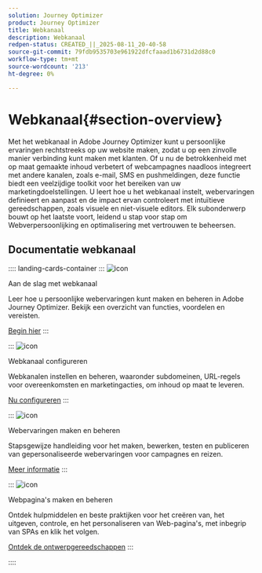 ```yaml
---
solution: Journey Optimizer
product: Journey Optimizer
title: Webkanaal
description: Webkanaal
redpen-status: CREATED_||_2025-08-11_20-40-58
source-git-commit: 79fdb9535703e961922dfcfaaad1b6731d2d88c0
workflow-type: tm+mt
source-wordcount: '213'
ht-degree: 0%

---
```



# Webkanaal{#section-overview}

Met het webkanaal in Adobe Journey Optimizer kunt u persoonlijke ervaringen rechtstreeks op uw website maken, zodat u op een zinvolle manier verbinding kunt maken met klanten. Of u nu de betrokkenheid met op maat gemaakte inhoud verbetert of webcampagnes naadloos integreert met andere kanalen, zoals e-mail, SMS en pushmeldingen, deze functie biedt een veelzijdige toolkit voor het bereiken van uw marketingdoelstellingen. U leert hoe u het webkanaal instelt, webervaringen definieert en aanpast en de impact ervan controleert met intuïtieve gereedschappen, zoals visuele en niet-visuele editors. Elk subonderwerp bouwt op het laatste voort, leidend u stap voor stap om Webverpersoonlijking en optimalisering met vertrouwen te beheersen.

## Documentatie webkanaal

:::: landing-cards-container
:::
![icon]( https://cdn.experienceleague.adobe.com/icons/circle-play.svg)

Aan de slag met webkanaal

Leer hoe u persoonlijke webervaringen kunt maken en beheren in Adobe Journey Optimizer. Bekijk een overzicht van functies, voordelen en vereisten.

[Begin hier](../using/web/get-started-web.md)
:::

:::
![icon]( https://cdn.experienceleague.adobe.com/icons/gear.svg)

Webkanaal configureren

Webkanalen instellen en beheren, waaronder subdomeinen, URL-regels voor overeenkomsten en marketingacties, om inhoud op maat te leveren.

[Nu configureren](configure-web-channel-landing-page.md)
:::

:::
![icon]( https://cdn.experienceleague.adobe.com/icons/list-check.svg)

Webervaringen maken en beheren

Stapsgewijze handleiding voor het maken, bewerken, testen en publiceren van gepersonaliseerde webervaringen voor campagnes en reizen.

[Meer informatie](../using/web/create-web.md)
:::

:::
![icon]( https://cdn.experienceleague.adobe.com/icons/screwdriver-wrench.svg)

Webpagina&#39;s maken en beheren

Ontdek hulpmiddelen en beste praktijken voor het creëren van, het uitgeven, controle, en het personaliseren van Web-pagina&#39;s, met inbegrip van SPAs en klik het volgen.

[Ontdek de ontwerpgereedschappen](author-web-pages-landing-page.md)
:::

::::
